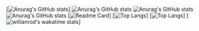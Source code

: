 [![Anurag's GitHub stats](https://github-readme-stats.vercel.app/api?username=zhongzhimao)]
![Anurag's GitHub stats](https://github-readme-stats.vercel.app/api?username=zhongzhimao&count_private=true)
![Anurag's GitHub stats](https://github-readme-stats.vercel.app/api?username=zhongzhimao&show_icons=true)
![Anurag's GitHub stats](https://github-readme-stats.vercel.app/api?username=zhongzhimao&show_icons=true&theme=radical)
[![Readme Card](https://github-readme-stats.vercel.app/api/pin/?username=zhongzhimao&repo=github-readme-stats)]
[![Top Langs](https://github-readme-stats.vercel.app/api/top-langs/?username=zhongzhimao)]
[![Top Langs](https://github-readme-stats.vercel.app/api/top-langs/?username=zhongzhimao&layout=compact)]
[![willianrod's wakatime stats](https://github-readme-stats.vercel.app/api/wakatime?username=zhongzhimao)]
